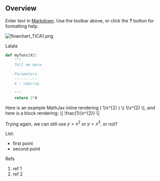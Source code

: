 ## Overview

Enter text in [Markdown](http://daringfireball.net/projects/markdown/). Use the toolbar above, or click the **?** button for formatting help.

![flowchart_TICA1.png]({{site.baseurl}}/flowchart_TICA1.png)

Lalala

```python
def myfunc(X):
	"""
	Tell me more
    
    Parameters
    ----------
    X : ndarray
    
	"""
    return 2*X
```

Here is an example MathJax inline rendering \( 1/x^{2} \) \\( 1/x^{2} \\), and here is a block rendering: 
\\[ \frac{1}{n^{2}} \\]

Trying again, we can still use $y=x^2$ or $y=x^3$, or not?

List:
* first point
* second point

Refs
1. ref 1
2. ref 2
